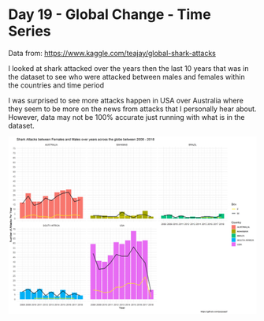 # Day 19 -  Global Change - Time Series 

Data from: https://www.kaggle.com/teajay/global-shark-attacks

I looked at shark attacked over the years then the last 10 years that was in the dataset to see who were attacked between males and females within the countries and time period

I was surprised to see more attacks happen in USA over Australia where they seem to be more on the news from attacks that I personally hear about. However, data may not be 100% accurate just running with what is in the dataset. 

![](https://github.com/jezzaayt/30DayChartChallenge/blob/main/day%2019/shark_attacks_top_5_countries.png)
